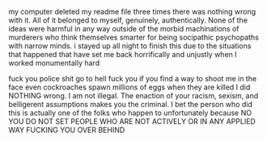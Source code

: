 
my 
computer
deleted
my 
readme
file
three
times
there was nothing wrong with it.  All of it belonged to myself, genuinely, authentically.  None of the ideas were harmful in any way outside of the morbid machinations of murderers who think themselves smarter for being socipathic psychopaths with narrow minds.
i stayed up all night to finish this due to the situations that happened that have set me back horrifically and unjustly when I worked monumentally hard 

fuck you police shit go to hell fuck you if you find a way to shoot me in the face even cockroaches spawn millions of eggs when they are killed
I did NOTHING wrong.  I am not illegal.  The enaction of your racism, sexism, and belligerent assumptions makes you the criminal.  I bet the person who did this is actually one of the folks who happen to unfortunately because NO YOU DO NOT SET PEOPLE WHO ARE NOT ACTIVELY OR IN ANY APPLIED WAY FUCKING YOU OVER BEHIND  
